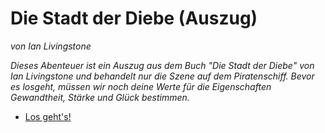 <!-- Prolog -->

# Die Stadt der Diebe (Auszug)

*von Ian Livingstone*

*Dieses Abenteuer ist ein Auszug aus dem Buch "Die Stadt der Diebe" von Ian Livingstone und behandelt nur die Szene auf dem Piratenschiff. Bevor es losgeht, müssen wir noch deine Werte für die Eigenschaften Gewandtheit, Stärke und Glück bestimmen.*

<script>
    // gibt Ergebnis eines Würfelwurfs mit einem W6 zurück (1 bis 6)
    w6 = function() {
        return Math.trunc(Math.random() * 6) + 1;
    }

    // "Versuche dein Glück!"
    // - setzt Variable erfolg auf true, wenn Spieler Glück hat,
    //   ansonsten auf false und verringert die Glückspunkte um 1
    // - gibt Nachricht aus
    versuche_glueck = function() {
        erfolg = w6() + w6() <= glueck;
        increase_glueck(-1);
        print("> *Du versuchst dein Glück und verlierst dadurch einen Glückspunkt.*");
    }

    increase_glueck = function(points) {
        glueck = glueck + points;
        if (glueck > glueck_start) {
            glueck = glueck_start;
        }
        if (glueck < 0) {
            glueck = 0;
        }
    }

    increase_staerke = function(points) {
        staerke = staerke + points;
        if (staerke > staerke_start) {
            staerke = staerke_start;
        }
        if (staerke < 0) {
            staerke = 0;
        }
        if (staerke == 0) {
            // TODO: Spiel beenden
            print("<p>Du bist besiegt!</p>");
        }
    }

    kampf = async function(options = {}) {
        options.opponents ??= [];
        for (let opponent of options.opponents) {
            let gegner_name = opponent[0];
            let gegner_staerke = opponent[1];
            let gegner_gewandtheit = opponent[2];
            while (staerke > 0 && gegner_staerke > 0) {
                print(`Deine Lebenspunkte ${staerke} / Lebenspunkte ${gegner_name}: ${gegner_staerke}`);
                let kampfkraft_gegner = w6() + w6() + gegner_gewandtheit;
                let kampfkraft_spieler = w6() + w6() + gewandtheit;
                if (options.hooks?.adjustPowerSelf)
                    kampfkraft_spieler = options.hooks.adjustPowerSelf(kampfkraft_spieler);
                if (options.hooks?.adjustPowerOpponent)
                    kampfkraft_gegner = options.hooks.adjustPowerOpponent(kampfkraft_gegner);
                print(`Du hast deinem Gegner 2 Punkte Schaden zugefügt.`);
                print(`Möchtest du dein Glück versuchen, um deinen Schaden zu erhöhen?`);
                let choice = await presentChoice([
                    ['y', "<span style='margin: 0 0.1em;'>🍀</span> Glück versuchen"],
                    ['n', "<span style='margin: 0 0.1em;'>⚔️</span> Weiterkämpfen"],
                ]);
                if (choice === 'y') {
                    versuche_glueck();
                    gegner_staerke -= 2;
                    print(`Du hattest Glück und hast deinem Gegner weitere Punkte Schaden zugefügt.`);
                } else {
                }
                if (kampfkraft_spieler > kampfkraft_gegner) {
                    gegner_staerke -= 2;
                } else if (kampfkraft_spieler < kampfkraft_gegner) {
                    staerke -= 2;
                    print(`Dein Gegner hat dir Schaden zugefügt.`);
                } else {
                    print("Ihr konntet eure gegenseitigen Angriffe abblocken.");
                }
            }
            if (gegner_staerke <= 0) {
                print(`Du hast ${gegner_name} besiegt!`);
            }
            if (staerke <= 0) {
                print(`Du bist besiegt worden.`);
            }
        }
        print();
    }
</script>

- [Los geht's!](1a)